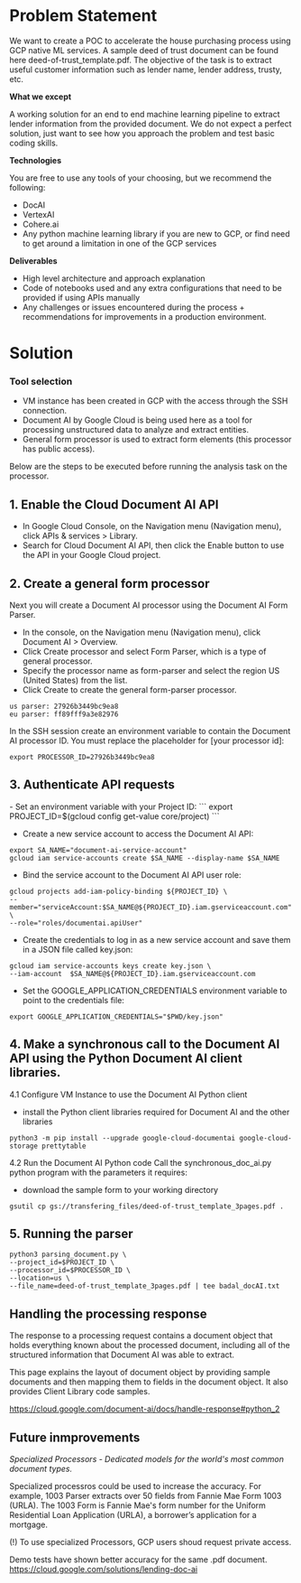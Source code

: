 <h1>Problem Statement</h1>

We want to create a POC to accelerate the house purchasing process using GCP native ML services. A sample deed of trust document can be found here deed-of-trust_template.pdf. The objective of the task is to extract useful customer information such as lender name, lender address, trusty, etc.

**What we except**

A working solution for an end to end machine learning pipeline to extract lender information from the provided document. We do not expect a perfect solution, just want to see how you approach the problem and test basic coding skills.

**Technologies**

You are free to use any tools of your choosing, but we recommend the following:
- DocAI
- VertexAI
- Cohere.ai
- Any python machine learning library if you are new to GCP, or find need to get around a limitation in one of the GCP services

**Deliverables**

- High level architecture and approach explanation
- Code of notebooks used and any extra configurations that need to be provided if using APIs manually
- Any challenges or issues encountered during the process + recommendations for improvements in a production environment.

<h1>Solution</h1>

<h3>Tool selection</h3>

- VM instance has been created in GCP with the access through the SSH connection.
- Document AI by Google Cloud is being used here as a tool for processing unstructured data to analyze and extract entities.
- General form processor is used to extract form elements (this processor has public access).


Below are the steps to be executed before running the analysis task on the processor.


<h2>1. Enable the Cloud Document AI API</h2>

- In Google Cloud Console, on the Navigation menu (Navigation menu), click APIs & services > Library.
- Search for Cloud Document AI API, then click the Enable button to use the API in your Google Cloud project.

<h2>2. Create a general form processor</h2>

Next you will create a Document AI processor using the Document AI Form Parser.
- In the console, on the Navigation menu (Navigation menu), click Document AI > Overview.
- Click Create processor and select Form Parser, which is a type of general processor.
- Specify the processor name as form-parser and select the region US (United States) from the list.
- Click Create to create the general form-parser processor.
```
us parser: 27926b3449bc9ea8
eu parser: ff89fff9a3e82976
```
In the SSH session create an environment variable to contain the Document AI processor ID. 
You must replace the placeholder for [your processor id]:

```
export PROCESSOR_ID=27926b3449bc9ea8
```

<h2>3. Authenticate API requests</h2>
- Set an environment variable with your Project ID:
```
export PROJECT_ID=$(gcloud config get-value core/project)
```

- Create a new service account to access the Document AI API:
```
export SA_NAME="document-ai-service-account"
gcloud iam service-accounts create $SA_NAME --display-name $SA_NAME
```

- Bind the service account to the Document AI API user role:
```
gcloud projects add-iam-policy-binding ${PROJECT_ID} \
--member="serviceAccount:$SA_NAME@${PROJECT_ID}.iam.gserviceaccount.com" \
--role="roles/documentai.apiUser"
```

- Create the credentials to log in as a new service account and save them in a JSON file called key.json:
```
gcloud iam service-accounts keys create key.json \
--iam-account  $SA_NAME@${PROJECT_ID}.iam.gserviceaccount.com
```

- Set the GOOGLE_APPLICATION_CREDENTIALS environment variable to point to the credentials file:
```
export GOOGLE_APPLICATION_CREDENTIALS="$PWD/key.json"
```

<h2>4. Make a synchronous call to the Document AI API using the Python Document AI client libraries.</h2>

4.1 Configure VM Instance to use the Document AI Python client

- install the Python client libraries required for Document AI and the other libraries
```
python3 -m pip install --upgrade google-cloud-documentai google-cloud-storage prettytable
```

4.2 Run the Document AI Python code
Call the synchronous_doc_ai.py python program with the parameters it requires:

- download the sample form to your working directory
```
gsutil cp gs://transfering_files/deed-of-trust_template_3pages.pdf .
```

<h2>5. Running the parser</h2>

```
python3 parsing_document.py \
--project_id=$PROJECT_ID \
--processor_id=$PROCESSOR_ID \
--location=us \
--file_name=deed-of-trust_template_3pages.pdf | tee badal_docAI.txt
```

<h2>Handling the processing response</h2>

The response to a processing request contains a document object that holds everything known about the processed document, including all of the structured information that Document AI was able to extract.

This page explains the layout of document object by providing sample documents and then mapping them to fields in the document object. It also provides Client Library code samples.

https://cloud.google.com/document-ai/docs/handle-response#python_2


<h2>Future inmprovements</h2>

_Specialized Processors - Dedicated models for the world's most common document types._

Specialized processros could be used to increase the accuracy. 
For example, 1003 Parser extracts over 50 fields from Fannie Mae Form 1003 (URLA). The 1003 Form is Fannie Mae's form number for the Uniform Residential Loan Application (URLA), a borrower’s application for a mortgage.

(!) To use specialized Processors, GCP users shoud request private access.

Demo tests have shown better accuracy for the same .pdf document. 
https://cloud.google.com/solutions/lending-doc-ai
